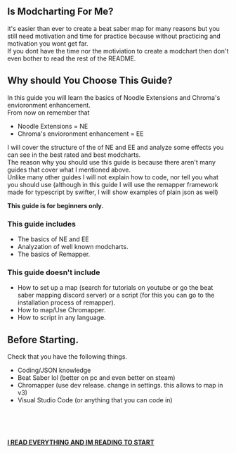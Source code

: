 ## Is Modcharting For Me?
it's easier than ever to create a beat saber map for many reasons but you still need motivation and time for practice because without practicing and motivation you wont get far.  
If you dont have the time nor the motiviation to create a modchart then don't even bother to read the rest of the README.

## Why should You Choose This Guide?
In this guide you will learn the basics of Noodle Extensions and Chroma's envioronment enhancement.  
From now on remember that
- Noodle Extensions = NE
- Chroma's envioronment enhancement = EE  

I will cover the structure of the of NE and EE and analyze some effects you can see in the best rated and best modcharts.  
The reason why you should use this guide is because there aren't many guides that cover what I mentioned above.  
Unlike many other guides I will not explain how to code, nor tell you what you should use (although in this guide I will use the remapper framework made for typescript by swifter, I will show examples of plain json as well)

**This guide is for beginners only.**

### This guide includes
- The basics of NE and EE
- Analyzation of well known modcharts.
- The basics of Remapper.

### This guide doesn't include
- How to set up a map (search for tutorials on youtube or go the beat saber mapping discord server) or a script (for this you can go to the installation process of remapper).
- How to map/Use Chromapper.
- How to script in any language.

## Before Starting.
Check that you have the following things.
- Coding/JSON knowledge
- Beat Saber lol (better on pc and even better on steam)
- Chromapper (use dev release. change in settings. this allows to map in v3)
- Visual Studio Code (or anything that you can code in)

</br>
</br>
</br>

**[I READ EVERYTHING AND IM READING TO START](https://github.com/TzurS11/noodle-guide/wiki)**
